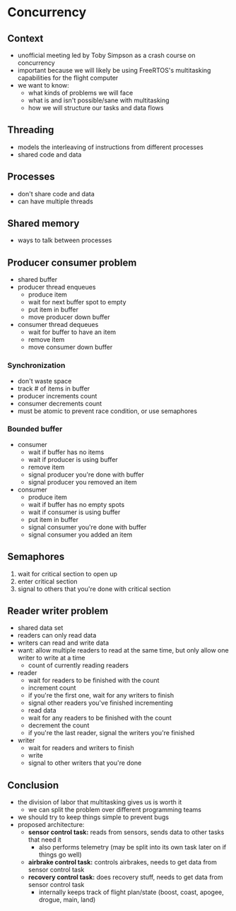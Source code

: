 # Concurrency
## Context
- unofficial meeting led by Toby Simpson as a crash course on concurrency
- important because we will likely be using FreeRTOS's multitasking capabilities for the flight computer
- we want to know:
    - what kinds of problems we will face
    - what is and isn't possible/sane with multitasking
    - how we will structure our tasks and data flows

## Threading
- models the interleaving of instructions from different processes
- shared code and data

## Processes
- don't share code and data
- can have multiple threads

## Shared memory
- ways to talk between processes

## Producer consumer problem
- shared buffer
- producer thread enqueues
    - produce item
    - wait for next buffer spot to empty
    - put item in buffer
    - move producer down buffer
- consumer thread dequeues
    - wait for buffer to have an item
    - remove item
    - move consumer down buffer

### Synchronization
- don't waste space
- track # of items in buffer
- producer increments count
- consumer decrements count
- must be atomic to prevent race condition, or use semaphores

### Bounded buffer
- consumer
    - wait if buffer has no items
    - wait if producer is using buffer
    - remove item
    - signal producer you're done with buffer
    - signal producer you removed an item
- consumer
    - produce item
    - wait if buffer has no empty spots
    - wait if consumer is using buffer
    - put item in buffer
    - signal consumer you're done with buffer
    - signal consumer you added an item

## Semaphores
1. wait for critical section to open up
2. enter critical section
3. signal to others that you're done with critical section

## Reader writer problem
- shared data set
- readers can only read data
- writers can  read and write data
- want: allow multiple readers to read at the same time, but only allow one writer to write at a time
    - count of currently reading readers
- reader
    - wait for readers to be finished with the count
    - increment count
    - if you're the first one, wait for any writers to finish
    - signal other readers you've finished incrementing
    - read data
    - wait for any readers to be finished with the count
    - decrement the count
    - if you're the last reader, signal the writers you're finished
- writer
    - wait for readers and writers to finish
    - write
    - signal to other writers that you're done

## Conclusion
- the division of labor that multitasking gives us is worth it
    - we can split the problem over different programming teams
- we should try to keep things simple to prevent bugs
- proposed architecture:
    - **sensor control task:** reads from sensors, sends data to other tasks that need it
        - also performs telemetry (may be split into its own task later on if things go well)
    - **airbrake control task:** controls airbrakes, needs to get data from sensor control task
    - **recovery control task:** does recovery stuff, needs to get data from sensor control task
        - internally keeps track of flight plan/state (boost, coast, apogee, drogue, main, land)
